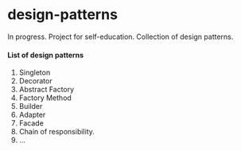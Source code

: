 # design-patterns
In progress. Project for self-education. Collection of design patterns.

#### List of design patterns
1. Singleton
2. Decorator
3. Abstract Factory
4. Factory Method
5. Builder
6. Adapter
7. Facade
8. Chain of responsibility.
9. ...
